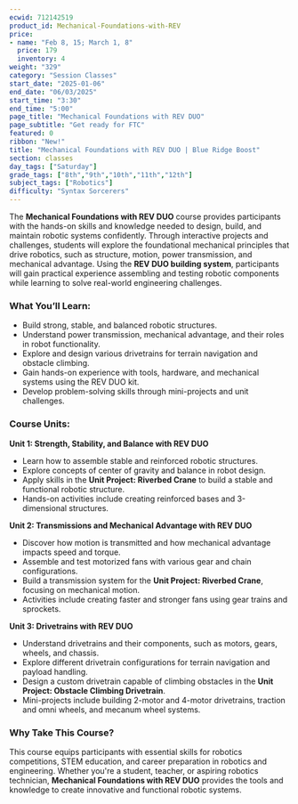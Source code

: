 ```yaml
---
ecwid: 712142519
product_id: Mechanical-Foundations-with-REV
price:
- name: "Feb 8, 15; March 1, 8"
  price: 179
  inventory: 4
weight: "329"
category: "Session Classes"
start_date: "2025-01-06"
end_date: "06/03/2025"
start_time: "3:30"
end_time: "5:00"
page_title: "Mechanical Foundations with REV DUO"
page_subtitle: "Get ready for FTC"
featured: 0
ribbon: "New!"
title: "Mechanical Foundations with REV DUO | Blue Ridge Boost"
section: classes
day_tags: ["Saturday"]
grade_tags: ["8th","9th","10th","11th","12th"]
subject_tags: ["Robotics"]
difficulty: "Syntax Sorcerers"
---
```

<p>The <strong>Mechanical Foundations with REV DUO</strong> course provides participants with the hands-on skills and knowledge needed to design, build, and maintain robotic systems confidently. Through interactive projects and challenges, students will explore the foundational mechanical principles that drive robotics, such as structure, motion, power transmission, and mechanical advantage. Using the <strong>REV DUO building system</strong>, participants will gain practical experience assembling and testing robotic components while learning to solve real-world engineering challenges.</p> <h3><strong>What You’ll Learn:</strong></h3> <ul> <li>Build strong, stable, and balanced robotic structures.</li> <li>Understand power transmission, mechanical advantage, and their roles in robot functionality.</li> <li>Explore and design various drivetrains for terrain navigation and obstacle climbing.</li> <li>Gain hands-on experience with tools, hardware, and mechanical systems using the REV DUO kit.</li> <li>Develop problem-solving skills through mini-projects and unit challenges.</li> </ul> <h3><strong>Course Units:</strong></h3> <p><strong>Unit 1: Strength, Stability, and Balance with REV DUO</strong></p> <ul> <li>Learn how to assemble stable and reinforced robotic structures.</li> <li>Explore concepts of center of gravity and balance in robot design.</li> <li>Apply skills in the <strong>Unit Project: Riverbed Crane</strong> to build a stable and functional robotic structure.</li> <li>Hands-on activities include creating reinforced bases and 3-dimensional structures.</li> </ul> <p><strong>Unit 2: Transmissions and Mechanical Advantage with REV DUO</strong></p> <ul> <li>Discover how motion is transmitted and how mechanical advantage impacts speed and torque.</li> <li>Assemble and test motorized fans with various gear and chain configurations.</li> <li>Build a transmission system for the <strong>Unit Project: Riverbed Crane</strong>, focusing on mechanical motion.</li> <li>Activities include creating faster and stronger fans using gear trains and sprockets.</li> </ul> <p><strong>Unit 3: Drivetrains with REV DUO</strong></p> <ul> <li>Understand drivetrains and their components, such as motors, gears, wheels, and chassis.</li> <li>Explore different drivetrain configurations for terrain navigation and payload handling.</li> <li>Design a custom drivetrain capable of climbing obstacles in the <strong>Unit Project: Obstacle Climbing Drivetrain</strong>.</li> <li>Mini-projects include building 2-motor and 4-motor drivetrains, traction and omni wheels, and mecanum wheel systems.</li> </ul> <h3><strong>Why Take This Course?</strong></h3> <p>This course equips participants with essential skills for robotics competitions, STEM education, and career preparation in robotics and engineering. Whether you're a student, teacher, or aspiring robotics technician, <strong>Mechanical Foundations with REV DUO</strong> provides the tools and knowledge to create innovative and functional robotic systems.</p>
